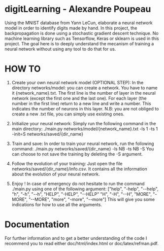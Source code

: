 # digitLearning - Alexandre Poupeau
Using the MNIST database from Yann LeCun, elaborate a neural network model in
order to identify digits made by hand. In this project, the backpropagation is done using a stochastic 
gradient descent technique. No machine learning library such as Tensorflow, Keras or sklearn
is used in this project. The goal here is to deeply understand the mecanism of
training a neural network without using any tool to do that for us.

# HOW TO
1) Create your own neural network model (OPTIONAL STEP):
  In the directory networks/model: you can create a network.
  You have to name it {network_name}.txt.
  The first line is the number of layer in the neural network (except
  the first one and the last one).
  For each layer (the number in the first line) return to a new line and
  write a number. This indicates the number of neurons in this layer.
  N.B: you are not obliged to create a new .txt file, you can simply
  use existing ones.

2) Initialize your neural network:
  Simply run the following command in the main directory:
  ./main.py networks/model/{network_name}.txt -ls 1 -ts 1 -init=S networks/saved/{dir_name}

3) Train and save:
  In order to train your neural network, run the following command:
  ./main.py networks/saved/{dir_name} -ls NB -ts NB -S
  You can choose to not save the training by deleting the -S argument.

4) Follow the evolution of your training:
  Just open the file networks/saved/{dir_name}/info.csv.
  It contains all the information about the evolution of your neural network.

5) Enjoy !
  In case of emergency do not hesitate to run the command ./main.py
  using one of the following argument:
  ["help", "-help", "--help", "h", "-h", "--h", "HELP", "-HELP", "--HELP"
   "H", "-H", "--H", "MORE", "-MORE", "--MORE", "more", "-more", "--more"]
  This will give you some indications for how to use all the arguments.

# Documentation
For further information and to get a better understanding of the code I
recommend you to read either doc/html/index.html or doc/latex/refman.pdf.

